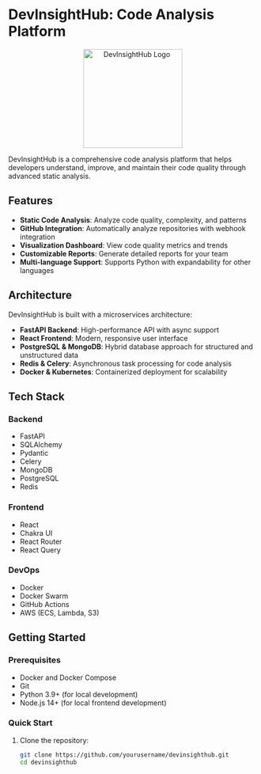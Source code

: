 # DevInsightHub: Code Analysis Platform

<p align="center">
  <img src="docs/images/logo.png" alt="DevInsightHub Logo" width="200"/>
</p>

DevInsightHub is a comprehensive code analysis platform that helps developers understand, improve, and maintain their code quality through advanced static analysis.

## Features

- **Static Code Analysis**: Analyze code quality, complexity, and patterns
- **GitHub Integration**: Automatically analyze repositories with webhook integration
- **Visualization Dashboard**: View code quality metrics and trends
- **Customizable Reports**: Generate detailed reports for your team
- **Multi-language Support**: Supports Python with expandability for other languages

## Architecture

DevInsightHub is built with a microservices architecture:

- **FastAPI Backend**: High-performance API with async support
- **React Frontend**: Modern, responsive user interface
- **PostgreSQL & MongoDB**: Hybrid database approach for structured and unstructured data
- **Redis & Celery**: Asynchronous task processing for code analysis
- **Docker & Kubernetes**: Containerized deployment for scalability

## Tech Stack

### Backend
- FastAPI
- SQLAlchemy
- Pydantic
- Celery
- MongoDB
- PostgreSQL
- Redis

### Frontend
- React
- Chakra UI
- React Router
- React Query

### DevOps
- Docker
- Docker Swarm
- GitHub Actions
- AWS (ECS, Lambda, S3)

## Getting Started

### Prerequisites

- Docker and Docker Compose
- Git
- Python 3.9+ (for local development)
- Node.js 14+ (for local frontend development)

### Quick Start

1. Clone the repository:
   ```bash
   git clone https://github.com/yourusername/devinsighthub.git
   cd devinsighthub